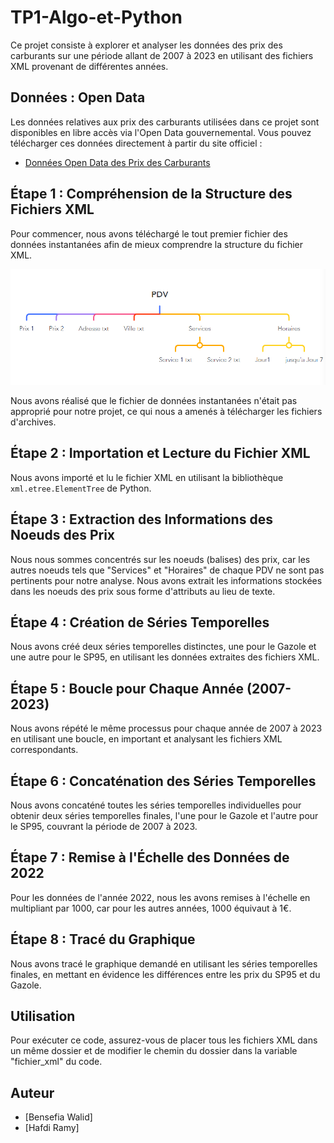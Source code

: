 # TP1-Algo-et-Python

Ce projet consiste à explorer et analyser les données des prix des carburants sur une période allant de 2007 à 2023 en utilisant des fichiers XML provenant de différentes années.

## Données : Open Data

Les données relatives aux prix des carburants utilisées dans ce projet sont disponibles en libre accès via l'Open Data gouvernemental. Vous pouvez télécharger ces données directement à partir du site officiel :

- [Données Open Data des Prix des Carburants](https://www.prix-carburants.gouv.fr/rubrique/opendata/)


## Étape 1 : Compréhension de la Structure des Fichiers XML

Pour commencer, nous avons téléchargé le tout premier fichier des données instantanées afin de mieux comprendre la structure du fichier XML.

![Arborescence des Fichiers XML](pdv.png)

Nous avons réalisé que le fichier de données instantanées n'était pas approprié pour notre projet, ce qui nous a amenés à télécharger les fichiers d'archives.

## Étape 2 : Importation et Lecture du Fichier XML

Nous avons importé et lu le fichier XML en utilisant la bibliothèque `xml.etree.ElementTree` de Python.

## Étape 3 : Extraction des Informations des Noeuds des Prix

Nous nous sommes concentrés sur les noeuds (balises) des prix, car les autres noeuds tels que "Services" et "Horaires" de chaque PDV ne sont pas pertinents pour notre analyse. Nous avons extrait les informations stockées dans les noeuds des prix sous forme d'attributs au lieu de texte.

## Étape 4 : Création de Séries Temporelles

Nous avons créé deux séries temporelles distinctes, une pour le Gazole et une autre pour le SP95, en utilisant les données extraites des fichiers XML.

## Étape 5 : Boucle pour Chaque Année (2007-2023)

Nous avons répété le même processus pour chaque année de 2007 à 2023 en utilisant une boucle, en important et analysant les fichiers XML correspondants.

## Étape 6 : Concaténation des Séries Temporelles

Nous avons concaténé toutes les séries temporelles individuelles pour obtenir deux séries temporelles finales, l'une pour le Gazole et l'autre pour le SP95, couvrant la période de 2007 à 2023.

## Étape 7 : Remise à l'Échelle des Données de 2022

Pour les données de l'année 2022, nous les avons remises à l'échelle en multipliant par 1000, car pour les autres années, 1000 équivaut à 1€.

## Étape 8 : Tracé du Graphique

Nous avons tracé le graphique demandé en utilisant les séries temporelles finales, en mettant en évidence les différences entre les prix du SP95 et du Gazole.

## Utilisation

Pour exécuter ce code, assurez-vous de placer tous les fichiers XML dans un même dossier et de modifier le chemin du dossier dans la variable "fichier_xml" du code.

## Auteur

- [Bensefia Walid]
- [Hafdi Ramy]
